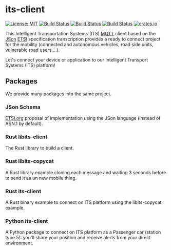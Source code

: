 # its-client

[![License: MIT](https://img.shields.io/badge/License-MIT-yellow.svg)](https://opensource.org/licenses/MIT)
[![Build Status](https://github.com/Orange-OpenSource/its-client/workflows/Rust/badge.svg)](https://github.com/Orange-OpenSource/its-client/actions/workflows/rust.yml)
[![Build Status](https://github.com/Orange-OpenSource/its-client/workflows/Python/badge.svg)](https://github.com/Orange-OpenSource/its-client/actions/workflows/python.yml)
[![Build Status](https://github.com/Orange-OpenSource/its-client/workflows/Docker/badge.svg)](https://github.com/Orange-OpenSource/its-client/actions/workflows/docker.yml)
[![crates.io](https://img.shields.io/crates/v/its-client)](https://crates.io/crates/its-client)

This Intelligent Transportation Systems (ITS) [MQTT](https://mqtt.org/) client based on
the [JSon](https://www.json.org) [ETSI](https://www.etsi.org/committee/its) specification transcription provides a ready to connect project for the mobility
(connected and autonomous vehicles, road side units, vulnerable road users,...).

Let's connect your device or application to our Intelligent Transport Systems (ITS) platform!

## Packages

We provide many packages into the same project.

### JSon Schema

[ETSI.org](https://www.etsi.org/committee/its) proposal of implementation using the JSon language (instead of ASN.1 by default).

### Rust libits-client

The Rust library to build a client.

### Rust libits-copycat

A Rust library example cloning each message and waiting 3 seconds before to send it as un new mobile thing.

### Rust its-client

A Rust binary example to connect on ITS platform using the libits-copycat example.

### Python its-client

A Python package to connect on ITS platform as a Passenger car (station type 5): 
you'll share your position and receive alerts from your direct environment.
